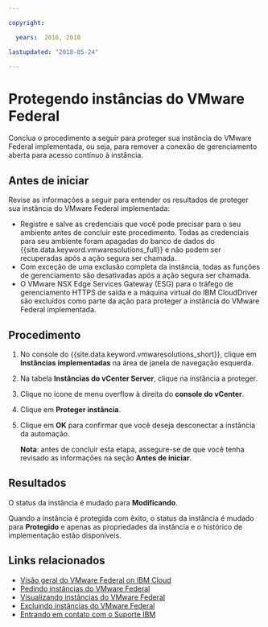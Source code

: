 ```yaml
---

copyright:

  years:  2016, 2018

lastupdated: "2018-05-24"

---
```


# Protegendo instâncias do VMware Federal

Conclua o procedimento a seguir para proteger sua instância do VMware Federal implementada, ou seja, para remover a conexão de gerenciamento aberta para acesso contínuo à instância.

## Antes de iniciar

Revise as informações a seguir para entender os resultados de proteger sua instância do VMware Federal implementada:

* Registre e salve as credenciais que você pode precisar para o seu ambiente antes de concluir este procedimento. Todas as credenciais para seu ambiente foram apagadas do banco de dados do {{site.data.keyword.vmwaresolutions_full}} e não podem ser recuperadas após a ação segura ser chamada.
* Com exceção de uma exclusão completa da instância, todas as funções de gerenciamento são desativadas após a ação segura ser chamada.
* O VMware NSX Edge Services Gateway (ESG) para o tráfego de gerenciamento HTTPS de saída e a máquina virtual do IBM CloudDriver são excluídos como parte da ação para proteger a instância do VMware Federal implementada.

## Procedimento

1. No console do {{site.data.keyword.vmwaresolutions_short}}, clique em **Instâncias implementadas** na área de janela de navegação esquerda.
2. Na tabela **Instâncias do vCenter Server**, clique na instância a proteger.
3. Clique no ícone de menu overflow à direita do **console do vCenter**.
4. Clique em **Proteger instância**.
5. Clique em **OK** para confirmar que você deseja desconectar a instância da automação.
   
   **Nota**: antes de concluir esta etapa, assegure-se de que você tenha revisado as informações na seção **Antes de iniciar**.

## Resultados

O status da instância é mudado para **Modificando**.

Quando a instância é protegida com êxito, o status da instância é mudado para **Protegido** e apenas as propriedades da instância e o histórico de implementação estão disponíveis.

## Links relacionados

* [Visão geral do VMware Federal on IBM Cloud](vc_fed_overview.html)
* [Pedindo instâncias do VMware Federal](vc_fed_orderinginstance.html)
* [Visualizando instâncias do VMware Federal](vc_fed_viewinginstance.html)
* [Excluindo instâncias do VMware Federal](vc_fed_deletinginstance.html)
* [Entrando em contato com o Suporte IBM](../vmonic/trbl_support.html)
